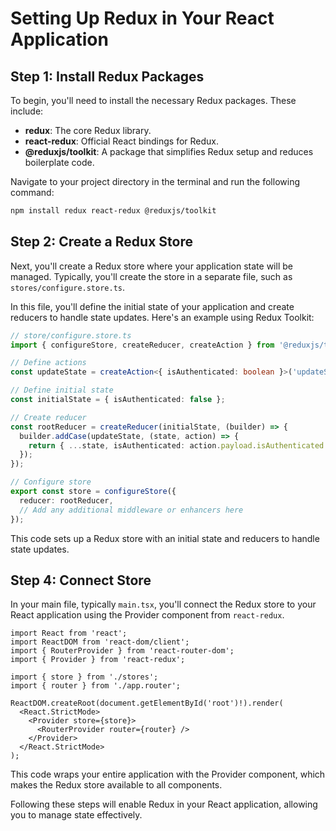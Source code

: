 # Setting Up Redux in Your React Application

## Step 1: Install Redux Packages

To begin, you'll need to install the necessary Redux packages. These include:

- **redux**: The core Redux library.
- **react-redux**: Official React bindings for Redux.
- **@reduxjs/toolkit**: A package that simplifies Redux setup and reduces boilerplate code.

Navigate to your project directory in the terminal and run the following command:

```bash
npm install redux react-redux @reduxjs/toolkit
```

## Step 2: Create a Redux Store

Next, you'll create a Redux store where your application state will be managed. Typically, you'll create the store in a separate file, such as `stores/configure.store.ts`.

In this file, you'll define the initial state of your application and create reducers to handle state updates. Here's an example using Redux Toolkit:

```ts
// store/configure.store.ts
import { configureStore, createReducer, createAction } from '@reduxjs/toolkit';

// Define actions
const updateState = createAction<{ isAuthenticated: boolean }>('updateState');

// Define initial state
const initialState = { isAuthenticated: false };

// Create reducer
const rootReducer = createReducer(initialState, (builder) => {
  builder.addCase(updateState, (state, action) => {
    return { ...state, isAuthenticated: action.payload.isAuthenticated };
  });
});

// Configure store
export const store = configureStore({
  reducer: rootReducer,
  // Add any additional middleware or enhancers here
});
```

This code sets up a Redux store with an initial state and reducers to handle state updates.

## Step 4: Connect Store

In your main file, typically `main.tsx`, you'll connect the Redux store to your React application using the Provider component from `react-redux`.

```tsx
import React from 'react';
import ReactDOM from 'react-dom/client';
import { RouterProvider } from 'react-router-dom';
import { Provider } from 'react-redux';

import { store } from './stores';
import { router } from './app.router';

ReactDOM.createRoot(document.getElementById('root')!).render(
  <React.StrictMode>
    <Provider store={store}>
      <RouterProvider router={router} />
    </Provider>
  </React.StrictMode>
);
```

This code wraps your entire application with the Provider component, which makes the Redux store available to all components.

Following these steps will enable Redux in your React application, allowing you to manage state effectively.
